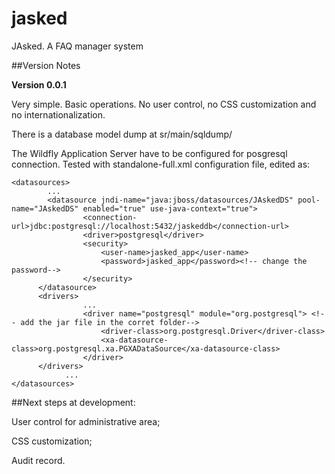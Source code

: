 # jasked
JAsked. A FAQ manager system

##Version Notes

**Version 0.0.1**

Very simple. Basic operations. No user control, no CSS customization and no internationalization.

There is a database model dump at sr/main/sqldump/

The Wildfly Application Server have to be configured for posgresql connection. Tested with standalone-full.xml configuration file, edited as:



	<datasources>
			...
			<datasource jndi-name="java:jboss/datasources/JAskedDS" pool-name="JAskedDS" enabled="true" use-java-context="true">
                    <connection-url>jdbc:postgresql://localhost:5432/jaskeddb</connection-url>
                    <driver>postgresql</driver>
                    <security>
                        <user-name>jasked_app</user-name>
                        <password>jasked_app</password><!-- change the password-->
                    </security>
          </datasource>
          <drivers>
                    ...
                    <driver name="postgresql" module="org.postgresql"> <!-- add the jar file in the corret folder-->
                        <driver-class>org.postgresql.Driver</driver-class>
                        <xa-datasource-class>org.postgresql.xa.PGXADataSource</xa-datasource-class>
                    </driver>
          </drivers>
                ...
	</datasources>
            

##Next steps at development:

User control for administrative area;

CSS customization;

Audit record.
 




